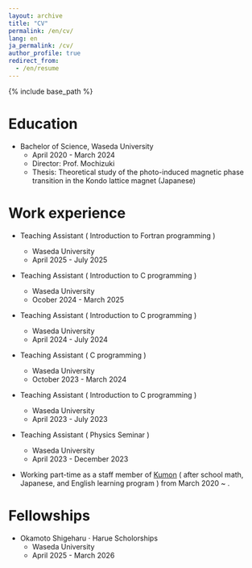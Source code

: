```yaml
---
layout: archive
title: "CV"
permalink: /en/cv/
lang: en
ja_permalink: /cv/
author_profile: true
redirect_from:
  - /en/resume
---
```


{% include base_path %}

Education
======
* Bachelor of Science, Waseda University
  * April 2020 - March 2024
  * Director: Prof. Mochizuki
  * Thesis: Theoretical study of the photo-induced magnetic phase transition in the Kondo lattice magnet (Japanese)

Work experience
======
* Teaching Assistant ( Introduction to Fortran programming  )
  * Waseda University
  * April 2025 - July 2025

* Teaching Assistant ( Introduction to C programming )
  * Waseda University
  * Ocober 2024 - March 2025

* Teaching Assistant ( Introduction to C programming )
  * Waseda University
  * April 2024 - July 2024

* Teaching Assistant ( C programming )
  * Waseda University
  * October 2023 - March 2024

* Teaching Assistant ( Introduction to C programming )
  * Waseda University
  * April 2023 - July 2023

* Teaching Assistant ( Physics Seminar )
  * Waseda University
  * April 2023 - December 2023

* Working part-time as a staff member of [Kumon](https://www.kumon.com/home) ( after school math, Japanese, and English learning program ) from March 2020 ~ .

Fellowships
======
* Okamoto Shigeharu $\cdot$ Harue Scholorships
  * Waseda University
  * April 2025 - March 2026


<!-- Publications
======
  <ul>{% for post in site.publication_md_files reversed %}
    {% include archive-single-cv.html %}
  {% endfor %}</ul>
  
Talks
======
  <ul>{% for post in site.talk_md_files reversed %}
    {% include archive-single-talk-cv.html  %}
  {% endfor %}</ul> -->
